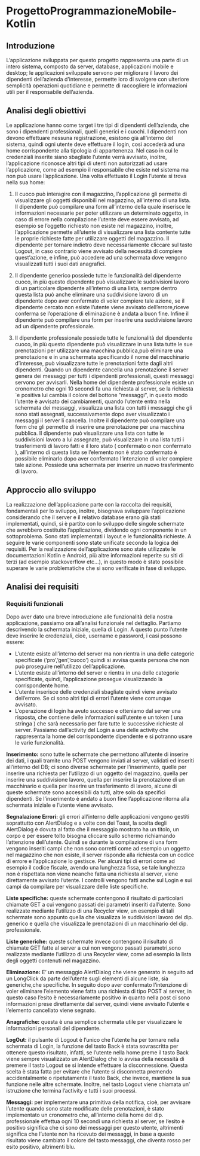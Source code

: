 # ProgettoProgrammazioneMobile-Kotlin

## Introduzione
L’applicazione sviluppata per questo progetto rappresenta una parte di un intero sistema, composto da server, database, applicazioni mobile e desktop; le applicazioni sviluppate servono per migliorare il lavoro dei dipendenti dell’azienda d’interesse, permette loro di svolgere con ulteriore semplicità operazioni quotidiane e permette di raccogliere le informazioni utili per il responsabile dell’azienda.

## Analisi degli obiettivi
Le applicazione hanno come target i tre tipi di dipendenti dell’azienda, che sono i dipendenti professionali, quelli generici e i cuochi. I dipendenti non devono effettuare nessuna registrazione, esistono già all’interno del sistema, quindi ogni utente deve effettuare il login, così accederà ad una home corrispondente alla tipologia di appartenenza. Nel caso in cui le credenziali inserite siano sbagliate l’utente verrà avvisato, inoltre, l’applicazione riconosce altri tipi di utenti non autorizzati ad usare l’applicazione, come ad esempio il responsabile che esiste nel sistema ma non può usare l’applicazione. Una volta effettuato il Login l’utente si trova nella sua home: 

1. Il cuoco può interagire con il magazzino, l’applicazione gli permette di visualizzare gli oggetti disponibili nel magazzino, all’interno di una lista. Il dipendente può compilare una form all’interno della quale inserisce le informazioni necessarie per poter utilizzare un determinato oggetto, in caso di errore nella compilazione l’utente deve essere avvisato, ad esempio se l’oggetto richiesto non esiste nel magazzino, inoltre, l’applicazione permette all’utente di visualizzare una lista contente tutte le proprie richieste fatte per utilizzare oggetti del magazzino. Il dipendente per tornare indietro deve necessariamente cliccare sul tasto Logout, in caso contrario viene avvisato della necessità di compiere quest’azione, e infine, può accedere ad una schermata dove vengono visualizzati tutti i suoi dati anagrafici.
   
2. Il dipendente generico possiede tutte le funzionalità del dipendente cuoco, in più questo dipendente può visualizzare le suddivisioni lavoro di un particolare dipendente all’interno di una lista, sempre dentro questa lista può anche eliminare una suddivisione lavoro di un dipendente dopo aver confermato di voler compiere tale azione, se il dipendente cercato non esiste l’utente viene avvisato dell’errore,riceve conferma se l’operazione di eliminazione è andata a buon fine. Infine il dipendente può compilare una form per inserire una suddivisione lavoro ad un dipendente professionale.

3. Il dipendente professionale possiede tutte le funzionalità del dipendente cuoco, in più questo dipendente può visualizzare in una lista tutte le sue prenotazioni per utilizzare una macchina pubblica,può eliminare una prenotazione e in una schermata specificando il nome del macchinario d’interesse, può visualizzare tutte le prenotazioni fatte dagli altri dipendenti. Quando un dipendente cancella una prenotazione il server genera dei messaggi per tutti i dipendenti professionali, questi messaggi servono per avvisarli. Nella home del dipendente professionale esiste un cronometro che ogni 10 secondi fa una richiesta al server, se la richiesta `e positiva lui cambia il colore del bottone ”messaggi”, in questo modo l’utente è avvisato dei cambiamenti, quando l’utente entra nella schermata dei messaggi, visualizza una lista con tutti i messaggi che gli sono stati assegnati, successivamente dopo aver visualizzato i messaggi il server li cancella. Inoltre il dipendente può compilare una form che gli permette di inserire una prenotazione per una macchina pubblica. Il dipendente può visualizzare una lista con tutte le suddivisioni lavoro a lui assegnate, può visualizzare in una lista tutti i trasferimenti di lavoro fatti e il loro stato ( confermato o non confermato ), all’interno di questa lista se l’elemento non è stato confermato è possibile eliminarlo dopo aver confermato l’intenzione di voler compiere tale azione. Possiede una schermata per inserire un nuovo trasferimento di lavoro.

## Approccio allo sviluppo

La realizzazione dell’applicazione parte con la raccolta dei requisiti, fondamentali per lo sviluppo, inoltre, bisognava sviluppare l’applicazione considerando che il server e il relativo database erano già stati implementati, quindi, si è partito con lo sviluppo delle singole schermate che avrebbero costituito l’applicazione, dividendo ogni componente in un sottoproblema.
Sono stati implementati i layout e le funzionalità richieste. A seguire le varie componenti sono state unificate secondo la logica dei requisiti.
Per la realizzazione dell’applicazione sono state utilizzate le documentazioni Kotlin e Android, più altre informazioni reperite su siti di terzi (ad esempio stackoverflow etc...), in questo modo è stato possibile superare le varie problematiche che si sono verificate in fase di sviluppo.

## Analisi dei requisiti

### Requisiti funzionali

Dopo aver dato una breve introduzione alle funzionalità della nostra applicazione, passiamo ora all’analisi funzionale nel dettaglio.
Partiamo descrivendo la schermata iniziale, quella di Login. A questo punto l’utente deve inserire le credenziali, cioè, username e password, i casi possono essere:
* L’utente esiste all’interno del server ma non rientra in una delle categorie specificate (’pro’,’gen’,’cuoco’) quindi si avvisa questa persona che non può proseguire nell’utilizzo dell’applicazione. 
* L’utente esiste all’interno del server e rientra in una delle categorie specificate, quindi, l’applicazione prosegue visualizzando la corrispondente home. 
* L’utente inserisce delle credenziali sbagliate quindi viene avvisato dell’errore. Se ci sono altri tipi di errori l’utente viene comunque avvisato.
* L’operazione di login ha avuto successo e otteniamo dal server una risposta, che contiene delle informazioni sull’utente e un token ( una stringa ) che sarà necessario per fare tutte le successive richieste al server. Passiamo dall’activity del Login a una delle activity che rappresenta la home del corrispondente dipendente e si potranno usare le varie funzionalità.

**Inserimento:** sono tutte le schermate che permettono all’utente di inserire dei dati, i quali tramite una POST vengono inviati al server, validati ed inseriti all’interno del DB; ci sono diverse schermate per l’inserimento, quelle per inserire una richiesta per l’utilizzo di un oggetto del magazzino, quella per inserire una suddivisione lavoro, quella per inserire la prenotazione di un macchinario e quella per inserire un trasferimento di lavoro, alcune di queste schermate sono accessibili da tutti, altre solo da specifici dipendenti. Se l’inserimento è andato a buon fine l’applicazione ritorna alla schermata iniziale e l’utente viene avvisato.

**Segnalazione Errori:** gli errori all’interno delle applicazioni vengono gestiti soprattutto con AlertDialog e a volte con dei Toast, la scelta degli AlertDialog è dovuta al fatto che il messaggio mostrato ha un titolo, un corpo e per essere tolto bisogna cliccare sullo schermo richiamando l’attenzione dell’utente. Quindi se durante la compilazione di una form vengono inseriti campi che non sono corretti come ad esempio un oggetto nel magazzino che non esiste, il server risponde alla richiesta con un codice di errore e l’applicazione lo gestisce. Per alcuni tipi di errori come ad esempio il codice fiscale, avendo una lunghezza fissa, se tale lunghezza non è rispettata non viene neanche fatta una richiesta al server, viene direttamente avvisato l’utente. I controlli vengono fatti anche sul Login e sui campi da compilare per visualizzare delle liste specifiche.

**Liste specifiche:** queste schermate contengono il risultato di particolari chiamate GET a cui vengono passati dei parametri inseriti dall’utente. Sono realizzate mediante l’utilizzo di una Recycler view, un esempio di tali schermate sono appunto quella che visualizza le suddivisioni lavoro del dip. generico e quella che visualizza le prenotazioni di un macchinario del dip. professionale.

**Liste generiche:** queste schermate invece contengono il risultato di chiamate GET fatte al server a cui non vengono passati parametri,sono realizzate mediante l’utilizzo di una Recycler view, come ad esempio la lista degli oggetti contenuti nel magazzino.

**Eliminazione:** E’ un messaggio AlertDialog che viene generato in seguito ad un LongClick da parte dell’utente sugli elementi di alcune liste, sia generiche,che specifiche. In seguito dopo aver confermato l’intenzione di voler eliminare l’elemento viene fatta una richiesta di tipo POST al server, in questo caso l’esito è necessariamente positivo in quanto nella post ci sono informazioni prese direttamente dal server, quindi viene avvisato l’utente e l’elemento cancellato viene segnato.

**Anagrafiche:** questa è una semplice schermata utile per visualizzare le informazioni personali del dipendente.

**LogOut:** il pulsante di Logout è l’unico che l’utente ha per tornare nella schermata di Login, la funzione del tasto Back è stata sovrascritta per ottenere questo risultato, infatti, se l’utente nella home preme il tasto Back viene sempre visualizzato un AlertDialog che lo avvisa della necessità di premere il tasto Logout se si intende effettuare la disconnessione. Questa scelta è stata fatta per evitare che l’utente si disconnetta premendo accidentalmente o ripetutamente il tasto Back, che invece, mantiene la sua funzione nelle altre schermate. Inoltre, nel tasto Logout viene chiamata un’ istruzione che termina l’activity e tutti i suoi processi.

**Messaggi:** per implementare una primitiva della notifica, cioè, per avvisare l’utente quando sono state modificate delle prenotazioni, è stato implementato un cronometro che, all’interno della home del dip. professionale effettua ogni 10 secondi una richiesta al server, se l’esito è positivo significa che ci sono dei messaggi per questo utente, altrimenti significa che l’utente non ha ricevuto dei messaggi, in base a questo risultato viene cambiato il colore del tasto messaggi, che diventa rosso per esito positivo, altrimenti blu.
